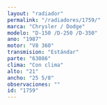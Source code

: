 ```yaml
---
layout: "radiador"
permalink: "/radiadores/1759/"
marca: "Chrysler / Dodge"
modelo: "D-150 /D-250 /D-350"
ano: "1987"
motor: "V8 360"
transmision: "Estándar"
parte: "63086"
clima: "Con clima"
alto: "21"
ancho: "25 5/8"
observaciones: ""
id: "1759"
---
```


